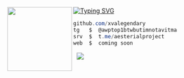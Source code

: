 [![Typing SVG](https://readme-typing-svg.herokuapp.com?font=Roboto+Mono&lines=xvalegendary+%7C+xvalegendary)](https://git.io/typing-svg)
<img align="left" src="https://upload.wikimedia.org/wikipedia/commons/thumb/3/34/Red_star.svg/220px-Red_star.svg.png" width="147"/> 

```csharp
github.com/xvalegendary    
tg   $  @awptop1btwbutimnotavitma
srv  $  t.me/aesterialproject
web  $  coming soon
```
&zwnj; 
&zwnj; 
![](https://komarev.com/ghpvc/?username=hris69)
